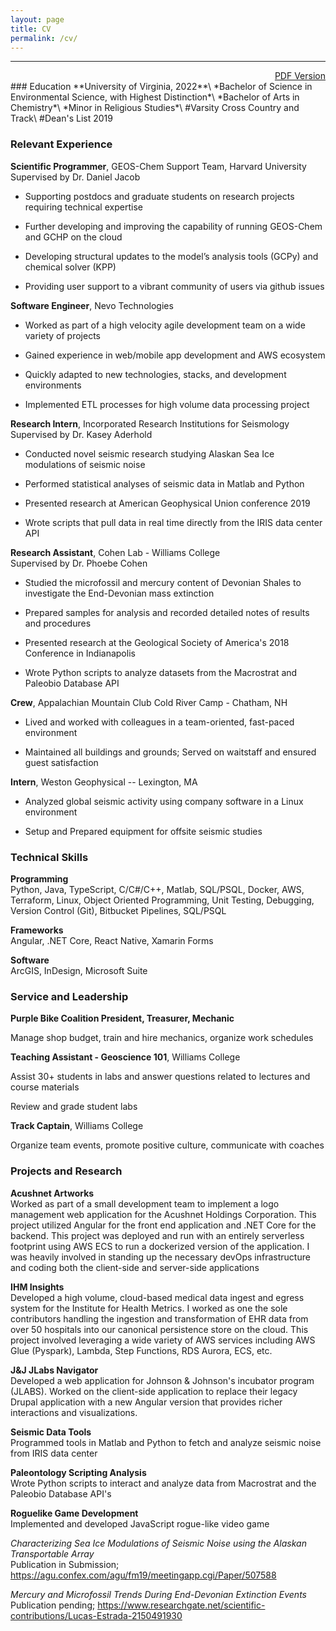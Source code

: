 ```yaml
---
layout: page
title: CV
permalink: /cv/
---
```

------------------------------------------------------------------------
<div style="text-align: right;">
<a href="/pdfs/Public_Resume.pdf">PDF Version</a>
</div>
### Education
**University of Virginia, 2022**\
*Bachelor of Science in Environmental Science, with Highest Distinction*\
*Bachelor of Arts in Chemistry*\
*Minor in Religious Studies*\
#Varsity Cross Country and Track\
#Dean's List 2019

### Relevant Experience

**Scientific Programmer**, GEOS-Chem Support Team, Harvard University\
Supervised by Dr. Daniel Jacob

* Supporting postdocs and graduate students on research projects requiring technical expertise

* Further developing and improving the capability of running GEOS-Chem and GCHP on the cloud
 
* Developing structural updates to the model’s analysis tools (GCPy) and chemical solver (KPP)

* Providing user support to a vibrant community of users via github issues

**Software Engineer**, Nevo Technologies

* Worked as part of a high velocity agile development team on a wide
variety of projects

* Gained experience in web/mobile app development and AWS ecosystem

* Quickly adapted to new technologies, stacks, and development
environments

* Implemented ETL processes for high volume data processing project

**Research Intern**, Incorporated Research Institutions for Seismology\
Supervised by Dr. Kasey Aderhold

* Conducted novel seismic research studying Alaskan Sea Ice modulations of
seismic noise

* Performed statistical analyses of seismic data in Matlab and Python

* Presented research at American Geophysical Union conference 2019

* Wrote scripts that pull data in real time directly from the IRIS data center API

**Research Assistant**, Cohen Lab - Williams College\
Supervised by Dr. Phoebe Cohen

* Studied the microfossil and mercury content of Devonian Shales to
investigate the End-Devonian mass extinction

* Prepared samples for analysis and recorded detailed notes of results and
procedures

* Presented research at the Geological Society of America's 2018
Conference in Indianapolis

* Wrote Python scripts to analyze datasets from the Macrostrat and
Paleobio Database API

**Crew**, Appalachian Mountain Club Cold River Camp - Chatham, NH

* Lived and worked with colleagues in a team-oriented, fast-paced
environment

* Maintained all buildings and grounds; Served on waitstaff and ensured
guest satisfaction

**Intern**, Weston Geophysical -- Lexington, MA

* Analyzed global seismic activity using company software in a Linux
environment

* Setup and Prepared equipment for offsite seismic studies

### Technical Skills
**Programming**\
Python, Java, TypeScript, C/C\#/C++, Matlab, SQL/PSQL, Docker, AWS,
Terraform, Linux, Object Oriented Programming, Unit Testing, Debugging,
Version Control (Git), Bitbucket Pipelines, SQL/PSQL

**Frameworks**\
Angular, .NET Core, React Native, Xamarin Forms

**Software**\
ArcGIS, InDesign, Microsoft Suite

### Service and Leadership

**Purple Bike Coalition President, Treasurer, Mechanic**

Manage shop budget, train and hire mechanics, organize work schedules

**Teaching Assistant - Geoscience 101**, Williams College

Assist 30+ students in labs and answer questions related to lectures and
course materials

Review and grade student labs

**Track Captain**, Williams College

Organize team events, promote positive culture, communicate with coaches

### Projects and Research

**Acushnet Artworks**\
Worked as part of a small development team to implement a logo
management web application for the Acushnet Holdings Corporation. This
project utilized Angular for the front end application and .NET Core for
the backend. This project was deployed and run with an entirely
serverless footprint using AWS ECS to run a dockerized version of the
application. I was heavily involved in standing up the necessary devOps
infrastructure and coding both the client-side and server-side
applications

**IHM Insights**\
Developed a high volume, cloud-based medical data ingest and egress
system for the Institute for Health Metrics. I worked as one the sole
contributors handling the ingestion and transformation of EHR data from
over 50 hospitals into our canonical persistence store on the cloud.
This project involved leveraging a wide variety of AWS services
including AWS Glue (Pyspark), Lambda, Step Functions, RDS Aurora, ECS,
etc.

**J&J JLabs Navigator**\
Developed a web application for Johnson & Johnson's incubator program
(JLABS). Worked on the client-side application to replace their legacy
Drupal application with a new Angular version that provides richer
interactions and visualizations.

**Seismic Data Tools**\
Programmed tools in Matlab and Python to fetch and analyze seismic noise
from IRIS data center

**Paleontology Scripting Analysis**\
Wrote Python scripts to interact and analyze data from Macrostrat and
the Paleobio Database API's

**Roguelike Game Development**\
Implemented and developed JavaScript rogue-like video game

*Characterizing Sea Ice Modulations of Seismic Noise using the Alaskan
Transportable Array*\
Publication in Submission;
<https://agu.confex.com/agu/fm19/meetingapp.cgi/Paper/507588>

*Mercury and Microfossil Trends During End-Devonian Extinction Events*\
Publication pending;
<https://www.researchgate.net/scientific-contributions/Lucas-Estrada-2150491930>

